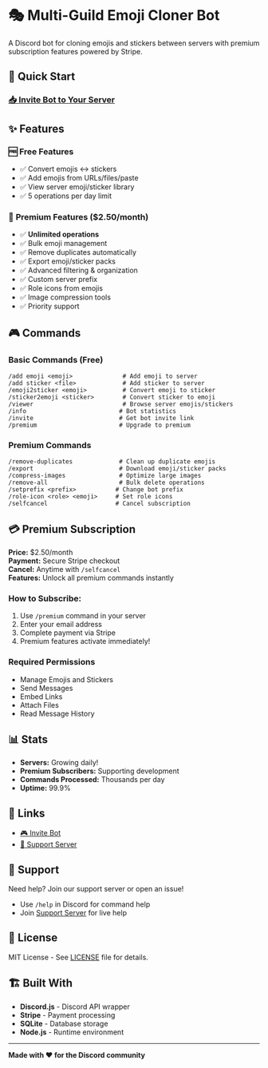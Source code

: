 # 🎭 Multi-Guild Emoji Cloner Bot

A Discord bot for cloning emojis and stickers between servers with premium subscription features powered by Stripe.

## 🚀 Quick Start

### [📥 Invite Bot to Your Server](https://discord.com/oauth2/authorize?client_id=1356398148045639771&permissions=8&integration_type=0&scope=bot+applications.commands)

## ✨ Features

### 🆓 **Free Features**
- ✅ Convert emojis ↔ stickers 
- ✅ Add emojis from URLs/files/paste
- ✅ View server emoji/sticker library
- ✅ 5 operations per day limit

### 💎 **Premium Features ($2.50/month)**
- ✅ **Unlimited operations**
- ✅ Bulk emoji management
- ✅ Remove duplicates automatically  
- ✅ Export emoji/sticker packs
- ✅ Advanced filtering & organization
- ✅ Custom server prefix
- ✅ Role icons from emojis
- ✅ Image compression tools
- ✅ Priority support

## 🎮 Commands

### Basic Commands (Free)
```
/add emoji <emoji>              # Add emoji to server
/add sticker <file>             # Add sticker to server  
/emoji2sticker <emoji>          # Convert emoji to sticker
/sticker2emoji <sticker>        # Convert sticker to emoji
/viewer                         # Browse server emojis/stickers
/info                          # Bot statistics
/invite                        # Get bot invite link
/premium                       # Upgrade to premium
```

### Premium Commands
```
/remove-duplicates             # Clean up duplicate emojis
/export                        # Download emoji/sticker packs
/compress-images               # Optimize large images
/remove-all                    # Bulk delete operations
/setprefix <prefix>           # Change bot prefix
/role-icon <role> <emoji>     # Set role icons
/selfcancel                   # Cancel subscription
```

## 💳 Premium Subscription

**Price:** $2.50/month  
**Payment:** Secure Stripe checkout  
**Cancel:** Anytime with `/selfcancel`  
**Features:** Unlock all premium commands instantly

### How to Subscribe:
1. Use `/premium` command in your server
2. Enter your email address  
3. Complete payment via Stripe
4. Premium features activate immediately!

### Required Permissions
- Manage Emojis and Stickers
- Send Messages  
- Embed Links
- Attach Files
- Read Message History

## 📊 Stats

- **Servers:** Growing daily!
- **Premium Subscribers:** Supporting development
- **Commands Processed:** Thousands per day
- **Uptime:** 99.9%

## 🔗 Links

- [🎮 Invite Bot](https://discord.com/oauth2/authorize?client_id=1356398148045639771&permissions=8&integration_type=0&scope=bot+applications.commands)
- [💬 Support Server](https://discord.gg/VQ4rKQwDNg)  


## 🤝 Support

Need help? Join our support server or open an issue!

- Use `/help` in Discord for command help
- Join [Support Server](https://discord.gg/YOUR_SUPPORT_SERVER) for live help

## 📄 License

MIT License - See [LICENSE](LICENSE) file for details.

## 🏗️ Built With

- **Discord.js** - Discord API wrapper
- **Stripe** - Payment processing  
- **SQLite** - Database storage
- **Node.js** - Runtime environment

---


**Made with ❤️ for the Discord community**

